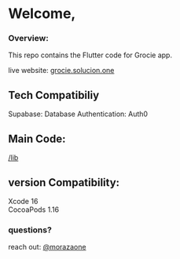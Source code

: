 # Welcome,

### Overview:
This repo contains the Flutter code for Grocie app.

live website: [grocie.solucion.one](https://grocie.solucion.one/)

## Tech Compatibiliy
Supabase: Database
Authentication: Auth0

## Main Code:
[/lib](https://github.com/morazaone/grocie-flutter/tree/master/lib)


## version Compatibility:
Xcode 16  
CocoaPods 1.16 

### questions?
 reach out: [@morazaone](https://x.com/morazaone)
